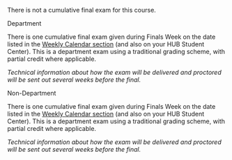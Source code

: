 There is not a cumulative final exam for this course.


Department

There is one cumulative final exam given during Finals Week on the date listed in the [Weekly Calendar section](week/index) (and also on your HUB Student Center). This is a department exam using a traditional grading scheme, with partial credit where applicable. 

_Technical information about how the exam will be delivered and proctored will be sent out several weeks before the final._

Non-Department

There is one cumulative final exam given during Finals Week on the date listed in the [Weekly Calendar section](week/index) (and also on your HUB Student Center). This is a department exam using a traditional grading scheme, with partial credit where applicable. 

_Technical information about how the exam will be delivered and proctored will be sent out several weeks before the final._
